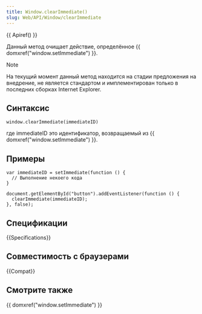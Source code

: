 ```yaml
---
title: Window.clearImmediate()
slug: Web/API/Window/clearImmediate
---
```


{{ Apiref() }}

Данный метод очищает действие, определённое {{ domxref("window.setImmediate") }}.

> [!NOTE]
> На текущий момент данный метод находится на стадии предложения на внедрение, не является стандартом и имплементирован только в последних сборках Internet Explorer.

## Синтаксис

```
window.clearImmediate(immediateID)
```

где immediateID это идентификатор, возвращаемый из {{ domxref("window.setImmediate") }}.

## Примеры

```
var immediateID = setImmediate(function () {
  // Выполнение некоего кода
}

document.getElementById("button").addEventListener(function () {
  clearImmediate(immediateID);
}, false);
```

## Спецификации

{{Specifications}}

## Совместимость с браузерами

{{Compat}}

## Смотрите также

{{ domxref("window.setImmediate") }}
